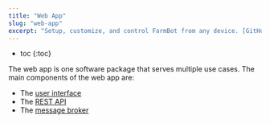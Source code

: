 ```yaml
---
title: "Web App"
slug: "web-app"
excerpt: "Setup, customize, and control FarmBot from any device. [GitHub repository](https://github.com/FarmBot/Farmbot-Web-App)."
---
```


* toc
{:toc}

The web app is one software package that serves multiple use cases. The main components of the web app are:

 * The [user interface](web-app/user-interface.md)
 * The [REST API](web-app/rest-api.md)
 * The [message broker](web-app/message-broker.md)
